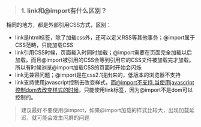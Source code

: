 > ### 1. link和@import有什么区别？
相同的地方，都是外部引用CSS方式，区别：
* link是html标签，除了加载css外，还可以定义RSS等其他事务；@import属于CSS范畴，只能加载CSS
* link引用CSS时候，页面载入时同时加载；@import需要在页面完全加载以后加载，而且@import被引用的CSS会等到引用它的CSS文件被加载完才加载。所以有时候浏览@import加载CSS的页面时开始会闪烁
* link无兼容问题；@import是在css2.1提出来的，低版本的浏览器不支持
* link支持使用javascript控制去改变样式，而@import不支持.当使用javascript控制dom去改变样式的时候，只能使用link标签，因为@import不是dom可以控制的。
> 建议最好不要使用@improt，如果@import加载的样式比较大，出现加载延迟，就可能会发生闪屏的问题